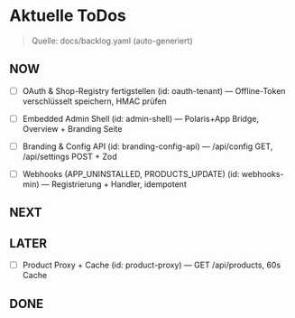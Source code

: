 # Aktuelle ToDos

> Quelle: docs/backlog.yaml (auto-generiert)

## NOW
- [ ] OAuth & Shop-Registry fertigstellen (id: oauth-tenant) — Offline-Token verschlüsselt speichern, HMAC prüfen
- [ ] Embedded Admin Shell (id: admin-shell) — Polaris+App Bridge, Overview + Branding Seite
- [ ] Branding & Config API (id: branding-config-api) — /api/config GET, /api/settings POST + Zod
- [ ] Webhooks (APP_UNINSTALLED, PRODUCTS_UPDATE) (id: webhooks-min) — Registrierung + Handler, idempotent


## NEXT


## LATER
- [ ] Product Proxy + Cache (id: product-proxy) — GET /api/products, 60s Cache


## DONE
